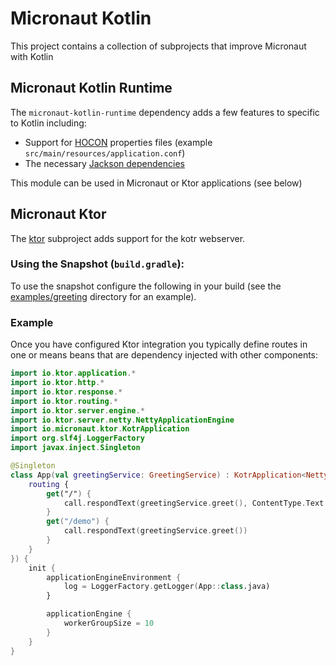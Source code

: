 # Micronaut Kotlin

This project contains a collection of subprojects that improve Micronaut with Kotlin

## Micronaut Kotlin Runtime

The `micronaut-kotlin-runtime` dependency adds a few features to specific to Kotlin including:

* Support for [HOCON](https://github.com/lightbend/config/blob/master/HOCON.md) properties files (example `src/main/resources/application.conf`)
* The necessary [Jackson dependencies](https://github.com/FasterXML/jackson-module-kotlin)

This module can be used in Micronaut or Ktor applications (see below)

## Micronaut Ktor


The [ktor](https://ktor.io) subproject adds support for the kotr webserver. 


### Using the Snapshot (`build.gradle`):

To use the snapshot configure the following in your build (see the [examples/greeting](https://github.com/micronaut-projects/micronaut-kotlin/tree/master/examples/greeting) directory for an example).

### Example

Once you have configured Ktor integration you typically define routes in one or means beans that are dependency injected with other components:

```kotlin
import io.ktor.application.*
import io.ktor.http.*
import io.ktor.response.*
import io.ktor.routing.*
import io.ktor.server.engine.*
import io.ktor.server.netty.NettyApplicationEngine
import io.micronaut.ktor.KotrApplication
import org.slf4j.LoggerFactory
import javax.inject.Singleton

@Singleton
class App(val greetingService: GreetingService) : KotrApplication<NettyApplicationEngine.Configuration>({
    routing {
        get("/") {
            call.respondText(greetingService.greet(), ContentType.Text.Plain)
        }
        get("/demo") {
            call.respondText(greetingService.greet())
        }
    }
}) {
    init {
        applicationEngineEnvironment {
            log = LoggerFactory.getLogger(App::class.java)
        }

        applicationEngine {
            workerGroupSize = 10
        }
    }
}
```
